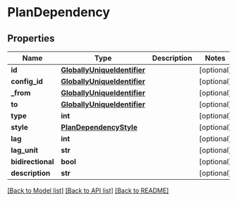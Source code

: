 # PlanDependency

## Properties
Name | Type | Description | Notes
------------ | ------------- | ------------- | -------------
**id** | [**GloballyUniqueIdentifier**](GloballyUniqueIdentifier.md) |  | [optional] 
**config_id** | [**GloballyUniqueIdentifier**](GloballyUniqueIdentifier.md) |  | [optional] 
**_from** | [**GloballyUniqueIdentifier**](GloballyUniqueIdentifier.md) |  | [optional] 
**to** | [**GloballyUniqueIdentifier**](GloballyUniqueIdentifier.md) |  | [optional] 
**type** | **int** |  | [optional] 
**style** | [**PlanDependencyStyle**](PlanDependencyStyle.md) |  | [optional] 
**lag** | **int** |  | [optional] 
**lag_unit** | **str** |  | [optional] 
**bidirectional** | **bool** |  | [optional] 
**description** | **str** |  | [optional] 

[[Back to Model list]](../README.md#documentation-for-models) [[Back to API list]](../README.md#documentation-for-api-endpoints) [[Back to README]](../README.md)

